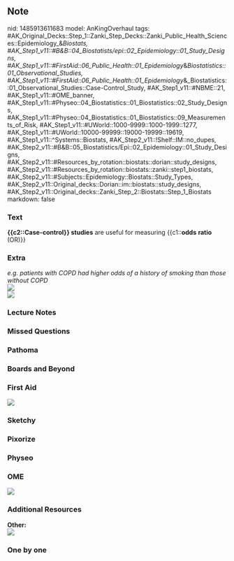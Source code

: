 ## Note
nid: 1485913611683
model: AnKingOverhaul
tags: #AK_Original_Decks::Step_1::Zanki_Step_Decks::Zanki_Public_Health_Sciences::Epidemiology_&_Biostats, #AK_Step1_v11::#B&B::04_Biostatists/epi::02_Epidemiology::01_Study_Designs, #AK_Step1_v11::#FirstAid::06_Public_Health::01_Epidemiology_&_Biostatistics::01_Observational_Studies, #AK_Step1_v11::#FirstAid::06_Public_Health::01_Epidemiology_&_Biostatistics::01_Observational_Studies::Case-Control_Study, #AK_Step1_v11::#NBME::21, #AK_Step1_v11::#OME_banner, #AK_Step1_v11::#Physeo::04_Biostatistics::01_Biostatistics::02_Study_Designs, #AK_Step1_v11::#Physeo::04_Biostatistics::01_Biostatistics::09_Measurements_of_Risk, #AK_Step1_v11::#UWorld::1000-9999::1000-1999::1277, #AK_Step1_v11::#UWorld::10000-99999::19000-19999::19619, #AK_Step1_v11::^Systems::Biostats, #AK_Step2_v11::!Shelf::IM::no_dupes, #AK_Step2_v11::#B&B::05_Biostatistics/Epi::02_Epidemiology::01_Study_Designs, #AK_Step2_v11::#Resources_by_rotation::biostats::dorian::study_designs, #AK_Step2_v11::#Resources_by_rotation::biostats::zanki::step1_biostats, #AK_Step2_v11::#Subjects::Epidemiology::Biostats::Study_Types, #AK_Step2_v11::Original_decks::Dorian::im::biostats::study_designs, #AK_Step2_v11::Original_decks::Zanki_Step_2::Biostats::Step_1_Biostats
markdown: false

### Text
<div>
  <b>{{c2::Case-control}} studies</b> are useful for measuring
  {{c1::<b>odds</b> <b>ratio</b> (OR)}}
</div>

### Extra
<div>
  <i>e.g. patients with COPD had higher odds of a history of
  smoking than those without COPD</i>
</div>
<div><img src="paste-283403417026965.jpg"></div>
<div><img src="paste-3163750219644929.jpg"></div>

### Lecture Notes


### Missed Questions


### Pathoma


### Boards and Beyond


### First Aid
<img src="tmpedB6v0.png">

### Sketchy


### Pixorize


### Physeo


### OME
<div class="ome-widget">
  <a href="https://onlinemeded.org?ref=anki"><img src=
  "_OME_AnkiFlashcards_General_3.png"></a>
</div>

### Additional Resources
<div>
  <b>Other:</b>
</div>
<div><img src="studies.jpg" class="resizer"></div>

### One by one

